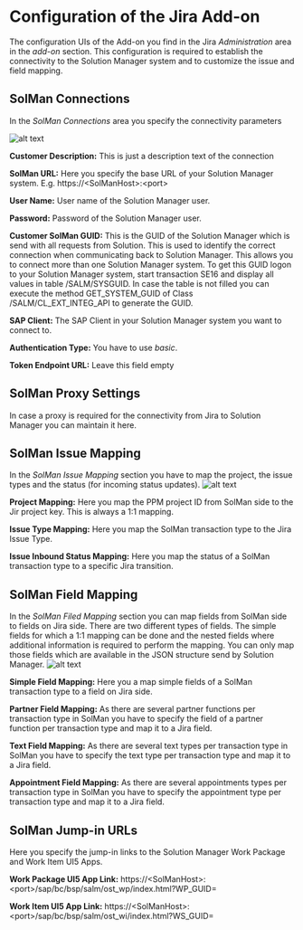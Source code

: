 # Configuration of the Jira Add-on
The configuration UIs of the Add-on you find in the Jira *Administration* area in the *add-on* section. This configuration is required to establish the connectivity to the Solution Manager system and to customize the issue and field mapping. 


## SolMan Connections 
In the *SolMan Connections* area you specify the connectivity parameters 

![alt text](https://github.com/SAP/solman-fb-jira-addon/blob/master/doc/SolMan_Connections.png "SolMan Connections")

**Customer Description:**
This is just a description text of the connection

**SolMan URL:** 
Here you specify the base URL of your Solution Manager system. E.g. https://\<SolManHost\>:\<port\>

**User Name:**
User name of the Solution Manager user.

**Password:** 
Password of the Solution Manager user.

**Customer SolMan GUID:** 
This is the GUID of the Solution Manager which is send with all requests from Solution. This is used to identify the correct connection when communicating back to Solution Manager. This allows you to connect more than one Solution Manager system.
To get this GUID logon to your Solution Manager system, start transaction SE16 and display all values in table /SALM/SYSGUID. In case the table is not filled you can execute the method GET_SYSTEM_GUID of Class /SALM/CL_EXT_INTEG_API to generate the GUID.

**SAP Client:**
The SAP Client in your Solution Manager system you want to connect to.

**Authentication Type:**
You have to use *basic*.

**Token Endpoint URL:**
Leave this field empty 


## SolMan Proxy Settings
In case a proxy is required for the connectivity from Jira to Solution Manager you can maintain it here.

## SolMan Issue Mapping
In the *SolMan Issue Mapping* section you have to map the project, the issue types and the status (for incoming status updates).
![alt text](https://github.com/SAP/solman-fb-jira-addon/blob/master/doc/SolMan_Issue_Mapping.png "SolMan Issue Mapping")

**Project Mapping:** Here you map the PPM project ID from SolMan side to the Jir project key. This is always a 1:1 mapping.

**Issue Type Mapping:** Here you map the SolMan transaction type to the Jira Issue Type.

**Issue Inbound Status Mapping:** Here you map the status of a SolMan transaction type to a specific Jira transition. 



## SolMan Field Mapping
In the *SolMan Filed Mapping* section you can map fields from SolMan side to fields on Jira side. There are two different types of fields. The simple fields for which a 1:1 mapping can be done and the nested fields where additional information is required to perform the mapping. You can only map those fields which are available in the JSON structure send by Solution Manager.
![alt text](https://github.com/SAP/solman-fb-jira-addon/blob/master/doc/SolMan_Field_Mapping.png "SolMan Field Mapping")

**Simple Field Mapping:** Here you a map simple fields of a SolMan transaction type to a field on Jira side.

**Partner Field Mapping:** As there are several partner functions per transaction type in SolMan you have to specify the field of a partner function per transaction type and map it to a Jira field.

**Text Field Mapping:** As there are several text types per transaction type in SolMan you have to specify the text type per transaction type and map it to a Jira field.

**Appointment Field Mapping:** As there are several appointments types per transaction type in SolMan you have to specify the appointment type per transaction type and map it to a Jira field. 


## SolMan Jump-in URLs
Here you specify the jump-in links to the Solution Manager Work Package and Work Item UI5 Apps.

**Work Package UI5 App Link:**
https://\<SolManHost\>:\<port\>/sap/bc/bsp/salm/ost_wp/index.html?WP_GUID=

**Work Item UI5 App Link:**
https://\<SolManHost\>:\<port\>/sap/bc/bsp/salm/ost_wi/index.html?WS_GUID=
